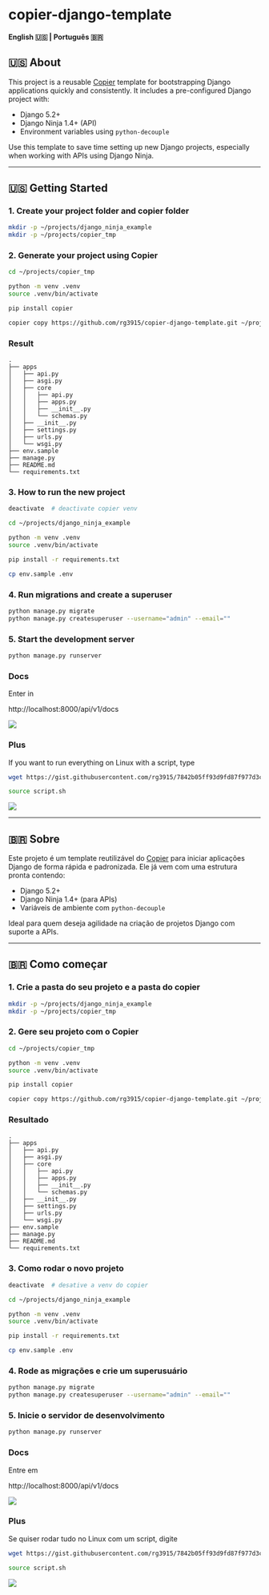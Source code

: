 # copier-django-template

**English 🇺🇸 | Português 🇧🇷**

## 🇺🇸 About

This project is a reusable [Copier](https://copier.readthedocs.io/) template for bootstrapping Django applications quickly and consistently. It includes a pre-configured Django project with:

- Django 5.2+
- Django Ninja 1.4+ (API)
- Environment variables using `python-decouple`

Use this template to save time setting up new Django projects, especially when working with APIs using Django Ninja.

---

## 🇺🇸 Getting Started

### 1. Create your project folder and copier folder

```bash
mkdir -p ~/projects/django_ninja_example
mkdir -p ~/projects/copier_tmp
````

### 2. Generate your project using Copier

```bash
cd ~/projects/copier_tmp

python -m venv .venv
source .venv/bin/activate

pip install copier

copier copy https://github.com/rg3915/copier-django-template.git ~/projects/django_ninja_example
```

### Result

```
.
├── apps
│   ├── api.py
│   ├── asgi.py
│   ├── core
│   │   ├── api.py
│   │   ├── apps.py
│   │   ├── __init__.py
│   │   └── schemas.py
│   ├── __init__.py
│   ├── settings.py
│   ├── urls.py
│   └── wsgi.py
├── env.sample
├── manage.py
├── README.md
└── requirements.txt
```

### 3. How to run the new project

```bash
deactivate  # deactivate copier venv

cd ~/projects/django_ninja_example

python -m venv .venv
source .venv/bin/activate

pip install -r requirements.txt

cp env.sample .env
```

### 4. Run migrations and create a superuser

```bash
python manage.py migrate
python manage.py createsuperuser --username="admin" --email=""
```

### 5. Start the development server

```bash
python manage.py runserver
```

### Docs

Enter in

http://localhost:8000/api/v1/docs

![](img/swagger.png)

### Plus

If you want to run everything on Linux with a script, type

```bash
wget https://gist.githubusercontent.com/rg3915/7842b05ff93d9fd87f977d3c0b9300d3/raw/ca066230e3051842b453ac72c415cb386ebc1925/script.py

source script.sh
```

![](img/copier.gif)

---

## 🇧🇷 Sobre

Este projeto é um template reutilizável do [Copier](https://copier.readthedocs.io/) para iniciar aplicações Django de forma rápida e padronizada. Ele já vem com uma estrutura pronta contendo:

* Django 5.2+
* Django Ninja 1.4+ (para APIs)
* Variáveis de ambiente com `python-decouple`

Ideal para quem deseja agilidade na criação de projetos Django com suporte a APIs.

---

## 🇧🇷 Como começar

### 1. Crie a pasta do seu projeto e a pasta do copier

```bash
mkdir -p ~/projects/django_ninja_example
mkdir -p ~/projects/copier_tmp
````

### 2. Gere seu projeto com o Copier

```bash
cd ~/projects/copier_tmp

python -m venv .venv
source .venv/bin/activate

pip install copier

copier copy https://github.com/rg3915/copier-django-template.git ~/projects/django_ninja_example
```

### Resultado

```
.
├── apps
│   ├── api.py
│   ├── asgi.py
│   ├── core
│   │   ├── api.py
│   │   ├── apps.py
│   │   ├── __init__.py
│   │   └── schemas.py
│   ├── __init__.py
│   ├── settings.py
│   ├── urls.py
│   └── wsgi.py
├── env.sample
├── manage.py
├── README.md
└── requirements.txt
```

### 3. Como rodar o novo projeto

```bash
deactivate  # desative a venv do copier

cd ~/projects/django_ninja_example

python -m venv .venv
source .venv/bin/activate

pip install -r requirements.txt

cp env.sample .env
```

### 4. Rode as migrações e crie um superusuário

```bash
python manage.py migrate
python manage.py createsuperuser --username="admin" --email=""
```

### 5. Inicie o servidor de desenvolvimento

```bash
python manage.py runserver
```

### Docs

Entre em

http://localhost:8000/api/v1/docs

![](img/swagger.png)


### Plus

Se quiser rodar tudo no Linux com um script, digite

```bash
wget https://gist.githubusercontent.com/rg3915/7842b05ff93d9fd87f977d3c0b9300d3/raw/ca066230e3051842b453ac72c415cb386ebc1925/script.py

source script.sh
```

![](img/copier.gif)